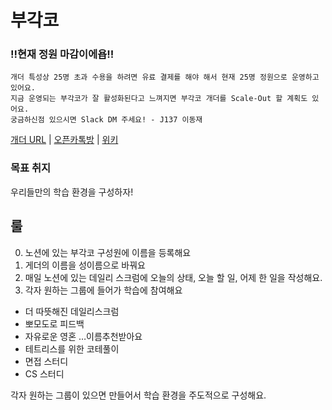 # 부각코

### !!현재 정원 마감이에욥!!
```
개더 특성상 25명 초과 수용을 하려면 유료 결제를 해야 해서 현재 25명 정원으로 운영하고 있어요. 
지금 운영되는 부각코가 잘 활성화된다고 느껴지면 부각코 개더를 Scale-Out 할 계획도 있어요.
궁금하신점 있으시면 Slack DM 주세요! - J137 이동재
```

[개더 URL](https://app.gather.town/invite?token=JhoXYfCUQxi2_ZKhz1TU) | [오픈카톡방](https://open.kakao.com/o/gAuZIvUe) | [위키](https://boogako.notion.site/Boogako-271bc1f457404450b4110a014bef1888)

### 목표 취지
우리들만의 학습 환경을 구성하자!
## 룰
0. 노션에 있는 부각코 구성원에 이름을 등록해요
0. 게더의 이름을 성이름으로 바꿔요
1. 매일 노션에 있는 데일리 스크럼에 오늘의 상태, 오늘 할 일, 어제 한 일을 작성해요.
2. 각자 원하는 그룹에 들어가 학습에 참여해요
  * 더 따뜻해진 데일리스크럼
  * 뽀모도로 피드백
  * 자유로운 영혼 …이름추천받아요
  * 테트리스를 위한 코테풀이
  * 면접 스터디
  * CS 스터디

각자 원하는 그룹이 있으면 만들어서 학습 환경을 주도적으로 구성해요.

